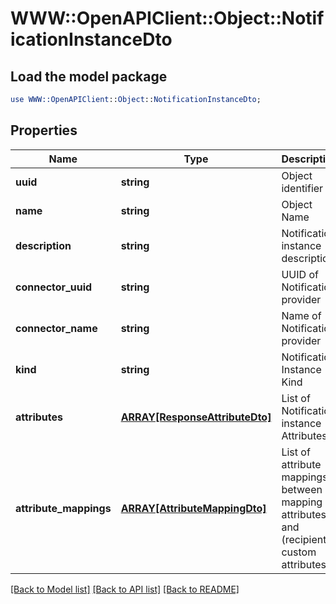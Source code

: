 # WWW::OpenAPIClient::Object::NotificationInstanceDto

## Load the model package
```perl
use WWW::OpenAPIClient::Object::NotificationInstanceDto;
```

## Properties
Name | Type | Description | Notes
------------ | ------------- | ------------- | -------------
**uuid** | **string** | Object identifier | 
**name** | **string** | Object Name | 
**description** | **string** | Notification instance description | [optional] 
**connector_uuid** | **string** | UUID of Notification provider | 
**connector_name** | **string** | Name of Notification provider | 
**kind** | **string** | Notification Instance Kind | 
**attributes** | [**ARRAY[ResponseAttributeDto]**](ResponseAttributeDto.md) | List of Notification instance Attributes | 
**attribute_mappings** | [**ARRAY[AttributeMappingDto]**](AttributeMappingDto.md) | List of attribute mappings between mapping attributes and (recipient) custom attributes | [optional] 

[[Back to Model list]](../README.md#documentation-for-models) [[Back to API list]](../README.md#documentation-for-api-endpoints) [[Back to README]](../README.md)


